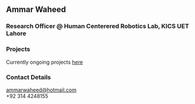 ## Ammar Waheed
### **Research Officer @ Human Centerered Robotics Lab, KICS UET Lahore**

### Projects
Currently ongoing projects [here](https://ammarw.github.io/uet.github.io/)

### Contact Details
ammarwaheed@hotmail.com
\
+92 314 4248155


